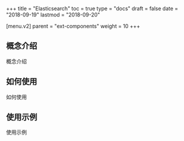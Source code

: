 +++
title = "Elasticsearch"
toc = true
type = "docs"
draft = false
date = "2018-09-19"
lastmod = "2018-09-20"

[menu.v2]
  parent = "ext-components"
  weight = 10
+++

## 概念介绍

概念介绍

## 如何使用

如何使用

## 使用示例

使用示例
